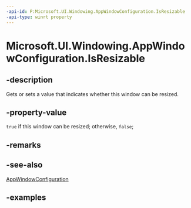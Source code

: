 ```yaml
---
-api-id: P:Microsoft.UI.Windowing.AppWindowConfiguration.IsResizable
-api-type: winrt property
---
```


# Microsoft.UI.Windowing.AppWindowConfiguration.IsResizable

<!--
public bool IsResizable { get; set; }
-->

## -description

Gets or sets a value that indicates whether this window can be resized.

## -property-value

`true` if this window can be resized; otherwise, `false`;

## -remarks

## -see-also

[AppWindowConfiguration](appwindowconfiguration.md)

## -examples
